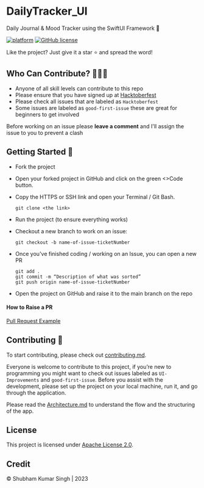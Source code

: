 # DailyTracker_UI
Daily Journal &amp; Mood Tracker using the SwiftUI Framework 🚀

[![platform](https://img.shields.io/badge/platform-iOS-orange)](https://www.android.com)
[![GitHub license](https://img.shields.io/badge/License-Apache2.0-blue.svg)](LICENSE)


Like the project? Just give it a star ⭐️ and spread the word!


## Who Can Contribute? 👩🏽‍💻
* Anyone of all skill levels can contribute to this repo
* Please ensure that you have signed up at [Hacktoberfest]([https://hacktoberfest.digitalocean.com/](https://hacktoberfest.com/participation/))
* Please check all issues that are labeled as `Hacktoberfest` 
* Some issues are labeled as `good-first-issue` these are great for beginners to get involved

Before working on an issue please **leave a comment** and I'll assign the issue to you to prevent a clash


## Getting Started 🙌
* Fork the project
* Open your forked project in GitHub and click on the green <>Code button.
* Copy the HTTPS or SSH link and open your Terminal / Git Bash.

      git clone <the link>

* Run the project (to ensure everything works)
* Checkout a new branch to work on an issue:

      git checkout -b name-of-issue-ticketNumber
* Once you've finished coding / working on an Issue, you can open a new PR  

      git add . 
      git commit -m “Description of what was sorted”
      git push origin name-of-issue-ticketNumber

* Open the project on GitHub and raise it to the main branch on the repo


#### How to Raise a PR
[Pull Request Example](https://github.com/Shubham0812/DailyTracker_UI/pull/2)


## Contributing 🤖
To start contributing, please check out [contributing.md](https://github.com/Shubham0812/Color.Dev_UI/blob/main/docs/Contributing_Guide.md). 

Everyone is welcome to contribute to this project, if you’re new to programming you might want to check out issues labeled as `UI-Improvements` and `good-first-issue`. Before you assist with the development, please set up the project on your local machine, run it, and go through the application.


Please read the [Architecture.md](https://github.com/Shubham0812/Color.Dev_UI/blob/main/docs/Architecture.md) to understand the flow and the structuring of the app.


## License
This project is licensed under [Apache License 2.0](https://github.com/Shubham0812/HabitTracker_UI/blob/main/LICENSE).


## Credit
© Shubham Kumar Singh | 2023
